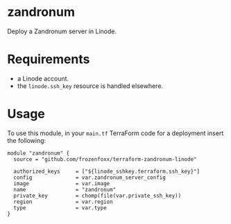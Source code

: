 # zandronum

 Deploy a Zandronum server in Linode.

# Requirements

* a Linode account.
* the `linode.ssh_key` resource is handled elsewhere.

# Usage

To use this module, in your `main.tf` TerraForm code for a deployment insert the following:

``` code
module "zandronum" {
  source = "github.com/frozenfoxx/terraform-zandronum-linode"

  authorized_keys     = ["${linode_sshkey.terraform.ssh_key}"]
  config              = var.zandronum_server_config
  image               = var.image
  name                = "zandronum"
  private_key         = chomp(file(var.private_ssh_key))
  region              = var.region
  type                = var.type
}
```
